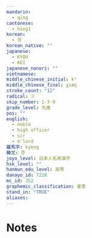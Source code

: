 ```yaml
---
mandarin:
  - qīng
cantonese:
  - hing1
korean:
  - 경
korean_native: ""
japanese:
  - KYOU
  - KEI
japanese_nanori: ""
vietnamese:
middle_chinese_initial: kʰ
middle_chinese_final: ɣiæŋ
stroke_count: "12"
radical: 卩
skip_number: 1-3-9
grade_level: 先進
pos: ""
english:
  - noble
  - high officer
  - sir
  - m'lord
羅馬字: kyeng
韓文: 켱
joyo_level: 日本人名用漢字
hsk_level: ""
hanmun_edu_level: 高等
danayo_id: 7218
mc_id: 352
graphemic_classification: 會意
stand_in: "TRUE"
aliases:
---
```


# Notes
